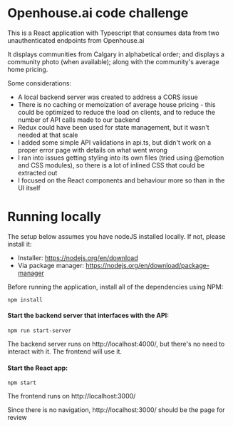 # Openhouse.ai code challenge

This is a React application with Typescript that consumes data from two unauthenticated endpoints from Openhouse.ai

It displays communities from Calgary in alphabetical order; and displays a community photo (when available);
along with the community's average home pricing.

Some considerations:
- A local backend server was created to address a CORS issue
- There is no caching or memoization of average house pricing - this could be optimized to reduce the load on clients, and to reduce the number of API calls made to our backend
- Redux could have been used for state management, but it wasn't needed at that scale
- I added some simple API validations in api.ts, but didn't work on a proper error page with details on what went wrong
- I ran into issues getting styling into its own files (tried using @emotion and CSS modules), so there is a lot of inlined CSS that could be extracted out
- I focused on the React components and behaviour more so than in the UI itself


# Running locally

The setup below assumes you have nodeJS installed locally.
If not, please install it:
- Installer: https://nodejs.org/en/download
- Via package manager: https://nodejs.org/en/download/package-manager

Before running the application, install all of the dependencies using NPM:
```shell
npm install
```

#### Start the backend server that interfaces with the API:
```shell 
npm run start-server
```
The backend server runs on http://localhost:4000/, but there's no need to interact with it.
The frontend will use it.

#### Start the React app:
```shell
npm start
```
The frontend runs on http://localhost:3000/




Since there is no navigation, http://localhost:3000/ should be the page for review